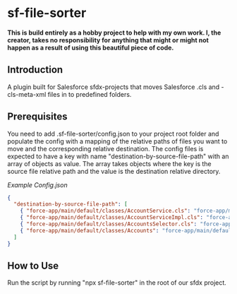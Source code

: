# sf-file-sorter

**This is build entirely as a hobby project to help with my own work. I, the creator, takes no responsibility for anything that might or might not happen as a result of using this beautiful piece of code.**

## Introduction

A plugin built for Salesforce sfdx-projects that moves Salesforce .cls and -cls-meta-xml files in to predefined folders.

## Prerequisites

You need to add .sf-file-sorter/config.json to your project root folder and populate the config with a mapping of the relative paths of files you want to move and the corresponding relative destination. The config files is expected to have a key with name "destination-by-source-file-path" with an array of objects as value. The array takes objects where the key is the source file relative path and the value is the destination relative directory.

_Example Config.json_

```json
{
  "destination-by-source-file-path": [
    { "force-app/main/default/classes/AccountService.cls": "force-app/main/default/classes/Services" },
    { "force-app/main/default/classes/AccountServiceImpl.cls": "force-app/main/default/classes/Services" },
    { "force-app/main/default/classes/AccountsSelector.cls": "force-app/main/default/classes/Selectors" },
    { "force-app/main/default/classes/Accounts": "force-app/main/default/classes/Domains" }
  ]
}
```

## How to Use

Run the script by running "npx sf-file-sorter" in the root of our sfdx project.
